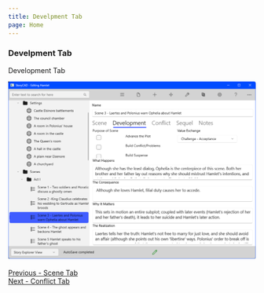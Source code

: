 ```yaml
---
title: Develpment Tab
page: Home
---
```

### Develpment Tab ###
Development Tab

![](Scene-Development-Tab.png)
 <br/>
 <br/>
[Previous - Scene Tab](Scene_Tab.md) <br/>
[Next - Conflict Tab](Conflict_Tab.md) <br/>
